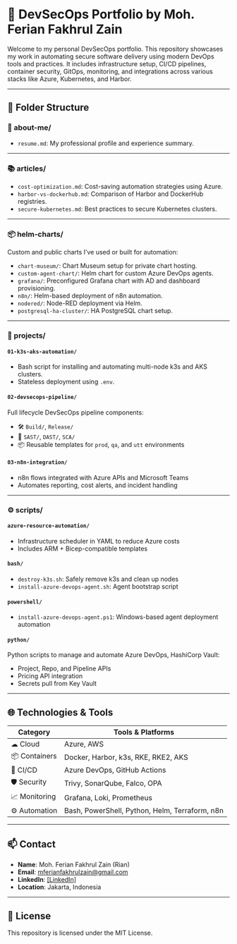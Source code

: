 # 🚀 DevSecOps Portfolio by Moh. Ferian Fakhrul Zain

Welcome to my personal DevSecOps portfolio. This repository showcases my work in automating secure software delivery using modern DevOps tools and practices. It includes infrastructure setup, CI/CD pipelines, container security, GitOps, monitoring, and integrations across various stacks like Azure, Kubernetes, and Harbor.

---

## 🧩 Folder Structure

### 📄 about-me/
- `resume.md`: My professional profile and experience summary.

---

### 📚 articles/
- `cost-optimization.md`: Cost-saving automation strategies using Azure.
- `harbor-vs-dockerhub.md`: Comparison of Harbor and DockerHub registries.
- `secure-kubernetes.md`: Best practices to secure Kubernetes clusters.

---

### 📦 helm-charts/
Custom and public charts I’ve used or built for automation:
- `chart-museum/`: Chart Museum setup for private chart hosting.
- `custom-agent-chart/`: Helm chart for custom Azure DevOps agents.
- `grafana/`: Preconfigured Grafana chart with AD and dashboard provisioning.
- `n8n/`: Helm-based deployment of n8n automation.
- `nodered/`: Node-RED deployment via Helm.
- `postgresql-ha-cluster/`: HA PostgreSQL chart setup.

---

### 🚧 projects/
#### `01-k3s-aks-automation/`
- Bash script for installing and automating multi-node k3s and AKS clusters.
- Stateless deployment using `.env`.

#### `02-devsecops-pipeline/`
Full lifecycle DevSecOps pipeline components:
- 🛠 `Build/`, `Release/`
- 🔐 `SAST/`, `DAST/`, `SCA/`
- 📦 Reusable templates for `prod`, `qa`, and `utt` environments

#### `03-n8n-integration/`
- n8n flows integrated with Azure APIs and Microsoft Teams
- Automates reporting, cost alerts, and incident handling

---

### ⚙ scripts/
#### `azure-resource-automation/`
- Infrastructure scheduler in YAML to reduce Azure costs
- Includes ARM + Bicep-compatible templates

#### `bash/`
- `destroy-k3s.sh`: Safely remove k3s and clean up nodes
- `install-azure-devops-agent.sh`: Agent bootstrap script

#### `powershell/`
- `install-azure-devops-agent.ps1`: Windows-based agent deployment automation

#### `python/`
Python scripts to manage and automate Azure DevOps, HashiCorp Vault:
- Project, Repo, and Pipeline APIs
- Pricing API integration
- Secrets pull from Key Vault

---

## 🌐 Technologies & Tools

| Category       | Tools & Platforms                                    |
|----------------|------------------------------------------------------|
| ☁ Cloud        | Azure, AWS                                           |
| 📦 Containers  | Docker, Harbor, k3s, RKE, RKE2, AKS                  |
| 🔁 CI/CD       | Azure DevOps, GitHub Actions                         |
| 🛡 Security     | Trivy, SonarQube, Falco, OPA                         |
| 📈 Monitoring  | Grafana, Loki, Prometheus                            |
| ⚙ Automation  | Bash, PowerShell, Python, Helm, Terraform, n8n       |

---

## 📫 Contact

- **Name**: Moh. Ferian Fakhrul Zain (Rian)
- **Email**: mferianfakhrulzain@gmail.com
- **LinkedIn**: [\[LinkedIn\]](https://www.linkedin.com/in/moh-ferian-fakhrul-zain/)
- **Location**: Jakarta, Indonesia
---

## 📜 License
This repository is licensed under the MIT License.